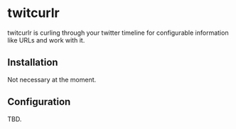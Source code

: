 # twitcurlr

twitcurlr is curling through your twitter timeline for configurable information like URLs and work with it. 

## Installation

Not necessary at the moment.

## Configuration

TBD.
